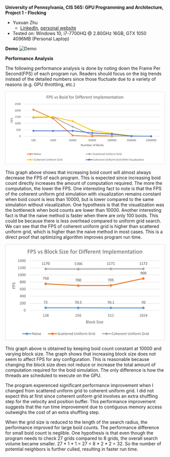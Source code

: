 **University of Pennsylvania, CIS 565: GPU Programming and Architecture,
Project 1 - Flocking**

* Yuxuan Zhu
  * [LinkedIn](https://www.linkedin.com/in/andrewyxzhu/), [personal website]()
* Tested on: Windows 10, i7-7700HQ @ 2.80GHz 16GB, GTX 1050 4096MB (Personal Laptop)

**Demo**
![Demo](images/recording.gif)

**Performance Analysis**

The following performance analysis is done by noting down the Frame Per Second(FPS) of each 
program run. Readers should focus on the big trends instead of the detailed numbers since those
fluctuate due to a variety of reasons (e.g. GPU throttling, etc.)

![Boid](images/Boid.png)

This graph above shows that increasing boid count will almost always decrease the FPS of each program. 
This is expected since increasing boid count directly increases the amount of computation required. 
The more the computation, the lower the FPS. One interesting fact to note is that the FPS of the coherent
uniform grid simulation with visualization remains constant when boid count is less than 10000, 
but is lower compared to the same simulation without visualization. One hypothesis is that the visualization was
the bottleneck when boid counts are lower than 10000. Another interesting fact is that the naive method is faster 
when there are only 100 boids. This could be because there is less overhead compared to uniform grid search. 
We can see that the FPS of coherent uniform grid is higher than scattered uniform grid, 
which is higher than the naive method in most cases. This is a direct proof that optimizing 
algorithm improves program run time. 

![Blocksize](images/Blocksize.png)

This graph above is obtained by keeping boid count constant at 10000 and varying block size. The graph shows that 
increasing block size does not seem to affect FPS for any configuration. This is reasonable because changing the block size does not
reduce or increase the total amount of computation required for the boid simulation. The only difference is how the threads are scheduled
to execute on the GPU.

The program experenced significant performance improvement when I changed from scattered uniform grid to coherent uniform grid.
I did not expect this at first since coherent uniform grid involves an extra shuffling step for the velocity and position buffer.
This performance improvement suggests that the run time improvement due to contiguous memory access outweighs the cost of an extra
shuffling step.

When the grid size is reduced to the length of the search radius, the performance improved for large boid counts. The 
performance difference for small boid count is neglible. One hypothesis is that even though the program
needs to check 27 grids compared to 8 grids, the overall search volume became smaller. 
27 * 1 * 1 = 27 < 8 * 2 * 2 = 32. So the number of potential neighbors is further culled, resulting in faster run time.
